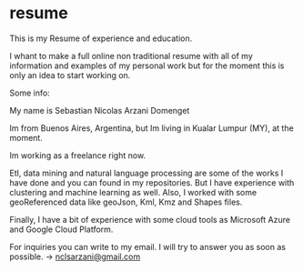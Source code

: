 # resume
This is my Resume of experience and education.

I whant to make a full online non traditional resume with all of my information and examples of my personal work but for the moment this is only an idea to start working on.

Some info:

  My name is Sebastian Nicolas Arzani Domenget

  Im from Buenos Aires, Argentina, but Im living in Kualar Lumpur (MY), at the moment. 
  
  Im working as a freelance right now. 
  
  Etl, data mining and natural language processing are some of the works I have done and you can found in my repositories. But I have experience with clustering and machine learning as well. Also, I worked with some geoReferenced data like geoJson, Kml, Kmz and Shapes files.
  
  Finally, I have a bit of experience with some cloud tools as Microsoft Azure and Google Cloud Platform.

  For inquiries you can write to my email. I will try to answer you as soon as possible. 
  -> nclsarzani@gmail.com


